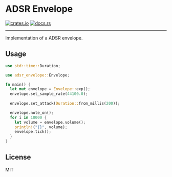 # ADSR Envelope
[![crates.io](https://img.shields.io/crates/v/adsr-envelope.svg)](https://crates.io/crates/adsr-envelope)
[![docs.rs](https://docs.rs/adsr-envelope/badge.svg)](https://docs.rs/adsr-envelope/)
- - -
Implementation of a ADSR envelope.

## Usage
```rust
use std::time::Duration;

use adsr_envelope::Envelope;

fn main() {
  let mut envelope = Envelope::exp();
  envelope.set_sample_rate(44100.0);
  
  envelope.set_attack(Duration::from_millis(200));

  envelope.note_on();
  for i in 10000 {
    let volume = envelope.volume();
    println!("{}", volume);
    envelope.tick();
  }
}
```

## License
MIT

